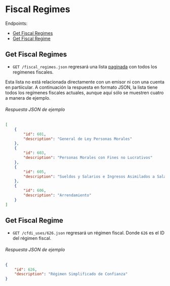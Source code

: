 
Fiscal Regimes
========

Endpoints:

- [Get Fiscal Regimes](#get-fiscal-regimes)
- [Get Fiscal Regime](#get-fiscal-regme)


Get Fiscal Regimes
------------------

* `GET /fiscal_regimes.json` regresará una lista [paginada](https://github.com/avendaMX/api-doc/blob/master/README.md#paginacion) con todos los regímenes fiscales.

Esta lista no está relacionada directamente con un emisor ni con una cuenta en partiicular. A continuación la respuesta en formato JSON, la lista tiene todos los regímenes fiscales actuales, aunque aquí sólo se muestren cuatro a manera de ejemplo.

###### Respuesta JSON de ejemplo
```json
[
    {
        "id": 601,
        "description": "General de Ley Personas Morales"
    },
    {
        "id": 603,
        "description": "Personas Morales con Fines no Lucrativos"
    },
    {
        "id": 605,
        "description": "Sueldos y Salarios e Ingresos Asimilados a Salarios"
    },
    {
        "id": 606,
        "description": "Arrendamiento"
    }
]
```

Get Fiscal Regime
-----------------

* `GET /cfdi_uses/626.json` regresará un régimen fiscal. Donde `626` es el ID del régimen fiscal.


###### Respuesta JSON de ejemplo
```json
{
    "id": 626,
    "description": "Régimen Simplificado de Confianza"
}
```